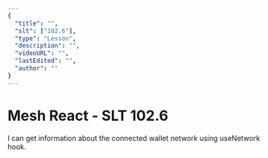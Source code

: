 ```yaml
---
{
  "title": "",
  "slt": ["102.6"],
  "type": "Lesson",
  "description": "",
  "videoURL": "",
  "lastEdited": "",
  "author": ""
}
---
```


# Mesh React - SLT 102.6

I can get information about the connected wallet network using useNetwork hook.